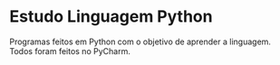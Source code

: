 <html>
  <h1>Estudo Linguagem Python</h1>
  <p>Programas feitos em Python com o objetivo de aprender a linguagem. <br>Todos foram feitos no PyCharm.</p>
</html>
